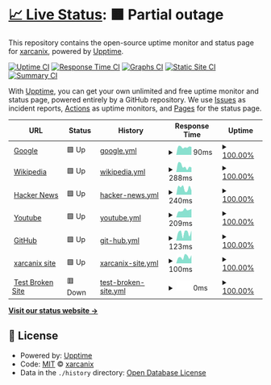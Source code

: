 # [📈 Live Status](https://xarcanix.github.io/upptime): <!--live status--> **🟧 Partial outage**

This repository contains the open-source uptime monitor and status page for [xarcanix](https://xarcanix.github.io/upptime), powered by [Upptime](https://github.com/upptime/upptime).

[![Uptime CI](https://github.com/xarcanix/upptime/workflows/Uptime%20CI/badge.svg)](https://github.com/xarcanix/upptime/actions?query=workflow%3A%22Uptime+CI%22)
[![Response Time CI](https://github.com/xarcanix/upptime/workflows/Response%20Time%20CI/badge.svg)](https://github.com/xarcanix/upptime/actions?query=workflow%3A%22Response+Time+CI%22)
[![Graphs CI](https://github.com/xarcanix/upptime/workflows/Graphs%20CI/badge.svg)](https://github.com/xarcanix/upptime/actions?query=workflow%3A%22Graphs+CI%22)
[![Static Site CI](https://github.com/xarcanix/upptime/workflows/Static%20Site%20CI/badge.svg)](https://github.com/xarcanix/upptime/actions?query=workflow%3A%22Static+Site+CI%22)
[![Summary CI](https://github.com/xarcanix/upptime/workflows/Summary%20CI/badge.svg)](https://github.com/xarcanix/upptime/actions?query=workflow%3A%22Summary+CI%22)

With [Upptime](https://upptime.js.org), you can get your own unlimited and free uptime monitor and status page, powered entirely by a GitHub repository. We use [Issues](https://github.com/xarcanix/upptime/issues) as incident reports, [Actions](https://github.com/xarcanix/upptime/actions) as uptime monitors, and [Pages](https://xarcanix.github.io/upptime) for the status page.

<!--start: status pages-->
<!-- This summary is generated by Upptime (https://github.com/upptime/upptime) -->
<!-- Do not edit this manually, your changes will be overwritten -->
<!-- prettier-ignore -->
| URL | Status | History | Response Time | Uptime |
| --- | ------ | ------- | ------------- | ------ |
| <img alt="" src="https://icons.duckduckgo.com/ip3/www.google.com.ico" height="13"> [Google](https://www.google.com) | 🟩 Up | [google.yml](https://github.com/xarcanix/upptime/commits/HEAD/history/google.yml) | <details><summary><img alt="Response time graph" src="./graphs/google/response-time-week.png" height="20"> 90ms</summary><br><a href="https://xarcanix.github.io/upptime/history/google"><img alt="Response time 109" src="https://img.shields.io/endpoint?url=https%3A%2F%2Fraw.githubusercontent.com%2Fxarcanix%2Fupptime%2FHEAD%2Fapi%2Fgoogle%2Fresponse-time.json"></a><br><a href="https://xarcanix.github.io/upptime/history/google"><img alt="24-hour response time 90" src="https://img.shields.io/endpoint?url=https%3A%2F%2Fraw.githubusercontent.com%2Fxarcanix%2Fupptime%2FHEAD%2Fapi%2Fgoogle%2Fresponse-time-day.json"></a><br><a href="https://xarcanix.github.io/upptime/history/google"><img alt="7-day response time 90" src="https://img.shields.io/endpoint?url=https%3A%2F%2Fraw.githubusercontent.com%2Fxarcanix%2Fupptime%2FHEAD%2Fapi%2Fgoogle%2Fresponse-time-week.json"></a><br><a href="https://xarcanix.github.io/upptime/history/google"><img alt="30-day response time 99" src="https://img.shields.io/endpoint?url=https%3A%2F%2Fraw.githubusercontent.com%2Fxarcanix%2Fupptime%2FHEAD%2Fapi%2Fgoogle%2Fresponse-time-month.json"></a><br><a href="https://xarcanix.github.io/upptime/history/google"><img alt="1-year response time 105" src="https://img.shields.io/endpoint?url=https%3A%2F%2Fraw.githubusercontent.com%2Fxarcanix%2Fupptime%2FHEAD%2Fapi%2Fgoogle%2Fresponse-time-year.json"></a></details> | <details><summary><a href="https://xarcanix.github.io/upptime/history/google">100.00%</a></summary><a href="https://xarcanix.github.io/upptime/history/google"><img alt="All-time uptime 100.00%" src="https://img.shields.io/endpoint?url=https%3A%2F%2Fraw.githubusercontent.com%2Fxarcanix%2Fupptime%2FHEAD%2Fapi%2Fgoogle%2Fuptime.json"></a><br><a href="https://xarcanix.github.io/upptime/history/google"><img alt="24-hour uptime 100.00%" src="https://img.shields.io/endpoint?url=https%3A%2F%2Fraw.githubusercontent.com%2Fxarcanix%2Fupptime%2FHEAD%2Fapi%2Fgoogle%2Fuptime-day.json"></a><br><a href="https://xarcanix.github.io/upptime/history/google"><img alt="7-day uptime 100.00%" src="https://img.shields.io/endpoint?url=https%3A%2F%2Fraw.githubusercontent.com%2Fxarcanix%2Fupptime%2FHEAD%2Fapi%2Fgoogle%2Fuptime-week.json"></a><br><a href="https://xarcanix.github.io/upptime/history/google"><img alt="30-day uptime 100.00%" src="https://img.shields.io/endpoint?url=https%3A%2F%2Fraw.githubusercontent.com%2Fxarcanix%2Fupptime%2FHEAD%2Fapi%2Fgoogle%2Fuptime-month.json"></a><br><a href="https://xarcanix.github.io/upptime/history/google"><img alt="1-year uptime 99.99%" src="https://img.shields.io/endpoint?url=https%3A%2F%2Fraw.githubusercontent.com%2Fxarcanix%2Fupptime%2FHEAD%2Fapi%2Fgoogle%2Fuptime-year.json"></a></details>
| <img alt="" src="https://icons.duckduckgo.com/ip3/en.wikipedia.org.ico" height="13"> [Wikipedia](https://en.wikipedia.org) | 🟩 Up | [wikipedia.yml](https://github.com/xarcanix/upptime/commits/HEAD/history/wikipedia.yml) | <details><summary><img alt="Response time graph" src="./graphs/wikipedia/response-time-week.png" height="20"> 288ms</summary><br><a href="https://xarcanix.github.io/upptime/history/wikipedia"><img alt="Response time 207" src="https://img.shields.io/endpoint?url=https%3A%2F%2Fraw.githubusercontent.com%2Fxarcanix%2Fupptime%2FHEAD%2Fapi%2Fwikipedia%2Fresponse-time.json"></a><br><a href="https://xarcanix.github.io/upptime/history/wikipedia"><img alt="24-hour response time 693" src="https://img.shields.io/endpoint?url=https%3A%2F%2Fraw.githubusercontent.com%2Fxarcanix%2Fupptime%2FHEAD%2Fapi%2Fwikipedia%2Fresponse-time-day.json"></a><br><a href="https://xarcanix.github.io/upptime/history/wikipedia"><img alt="7-day response time 288" src="https://img.shields.io/endpoint?url=https%3A%2F%2Fraw.githubusercontent.com%2Fxarcanix%2Fupptime%2FHEAD%2Fapi%2Fwikipedia%2Fresponse-time-week.json"></a><br><a href="https://xarcanix.github.io/upptime/history/wikipedia"><img alt="30-day response time 235" src="https://img.shields.io/endpoint?url=https%3A%2F%2Fraw.githubusercontent.com%2Fxarcanix%2Fupptime%2FHEAD%2Fapi%2Fwikipedia%2Fresponse-time-month.json"></a><br><a href="https://xarcanix.github.io/upptime/history/wikipedia"><img alt="1-year response time 213" src="https://img.shields.io/endpoint?url=https%3A%2F%2Fraw.githubusercontent.com%2Fxarcanix%2Fupptime%2FHEAD%2Fapi%2Fwikipedia%2Fresponse-time-year.json"></a></details> | <details><summary><a href="https://xarcanix.github.io/upptime/history/wikipedia">100.00%</a></summary><a href="https://xarcanix.github.io/upptime/history/wikipedia"><img alt="All-time uptime 100.00%" src="https://img.shields.io/endpoint?url=https%3A%2F%2Fraw.githubusercontent.com%2Fxarcanix%2Fupptime%2FHEAD%2Fapi%2Fwikipedia%2Fuptime.json"></a><br><a href="https://xarcanix.github.io/upptime/history/wikipedia"><img alt="24-hour uptime 100.00%" src="https://img.shields.io/endpoint?url=https%3A%2F%2Fraw.githubusercontent.com%2Fxarcanix%2Fupptime%2FHEAD%2Fapi%2Fwikipedia%2Fuptime-day.json"></a><br><a href="https://xarcanix.github.io/upptime/history/wikipedia"><img alt="7-day uptime 100.00%" src="https://img.shields.io/endpoint?url=https%3A%2F%2Fraw.githubusercontent.com%2Fxarcanix%2Fupptime%2FHEAD%2Fapi%2Fwikipedia%2Fuptime-week.json"></a><br><a href="https://xarcanix.github.io/upptime/history/wikipedia"><img alt="30-day uptime 100.00%" src="https://img.shields.io/endpoint?url=https%3A%2F%2Fraw.githubusercontent.com%2Fxarcanix%2Fupptime%2FHEAD%2Fapi%2Fwikipedia%2Fuptime-month.json"></a><br><a href="https://xarcanix.github.io/upptime/history/wikipedia"><img alt="1-year uptime 100.00%" src="https://img.shields.io/endpoint?url=https%3A%2F%2Fraw.githubusercontent.com%2Fxarcanix%2Fupptime%2FHEAD%2Fapi%2Fwikipedia%2Fuptime-year.json"></a></details>
| <img alt="" src="https://icons.duckduckgo.com/ip3/news.ycombinator.com.ico" height="13"> [Hacker News](https://news.ycombinator.com) | 🟩 Up | [hacker-news.yml](https://github.com/xarcanix/upptime/commits/HEAD/history/hacker-news.yml) | <details><summary><img alt="Response time graph" src="./graphs/hacker-news/response-time-week.png" height="20"> 240ms</summary><br><a href="https://xarcanix.github.io/upptime/history/hacker-news"><img alt="Response time 358" src="https://img.shields.io/endpoint?url=https%3A%2F%2Fraw.githubusercontent.com%2Fxarcanix%2Fupptime%2FHEAD%2Fapi%2Fhacker-news%2Fresponse-time.json"></a><br><a href="https://xarcanix.github.io/upptime/history/hacker-news"><img alt="24-hour response time 283" src="https://img.shields.io/endpoint?url=https%3A%2F%2Fraw.githubusercontent.com%2Fxarcanix%2Fupptime%2FHEAD%2Fapi%2Fhacker-news%2Fresponse-time-day.json"></a><br><a href="https://xarcanix.github.io/upptime/history/hacker-news"><img alt="7-day response time 240" src="https://img.shields.io/endpoint?url=https%3A%2F%2Fraw.githubusercontent.com%2Fxarcanix%2Fupptime%2FHEAD%2Fapi%2Fhacker-news%2Fresponse-time-week.json"></a><br><a href="https://xarcanix.github.io/upptime/history/hacker-news"><img alt="30-day response time 311" src="https://img.shields.io/endpoint?url=https%3A%2F%2Fraw.githubusercontent.com%2Fxarcanix%2Fupptime%2FHEAD%2Fapi%2Fhacker-news%2Fresponse-time-month.json"></a><br><a href="https://xarcanix.github.io/upptime/history/hacker-news"><img alt="1-year response time 304" src="https://img.shields.io/endpoint?url=https%3A%2F%2Fraw.githubusercontent.com%2Fxarcanix%2Fupptime%2FHEAD%2Fapi%2Fhacker-news%2Fresponse-time-year.json"></a></details> | <details><summary><a href="https://xarcanix.github.io/upptime/history/hacker-news">100.00%</a></summary><a href="https://xarcanix.github.io/upptime/history/hacker-news"><img alt="All-time uptime 99.94%" src="https://img.shields.io/endpoint?url=https%3A%2F%2Fraw.githubusercontent.com%2Fxarcanix%2Fupptime%2FHEAD%2Fapi%2Fhacker-news%2Fuptime.json"></a><br><a href="https://xarcanix.github.io/upptime/history/hacker-news"><img alt="24-hour uptime 100.00%" src="https://img.shields.io/endpoint?url=https%3A%2F%2Fraw.githubusercontent.com%2Fxarcanix%2Fupptime%2FHEAD%2Fapi%2Fhacker-news%2Fuptime-day.json"></a><br><a href="https://xarcanix.github.io/upptime/history/hacker-news"><img alt="7-day uptime 100.00%" src="https://img.shields.io/endpoint?url=https%3A%2F%2Fraw.githubusercontent.com%2Fxarcanix%2Fupptime%2FHEAD%2Fapi%2Fhacker-news%2Fuptime-week.json"></a><br><a href="https://xarcanix.github.io/upptime/history/hacker-news"><img alt="30-day uptime 100.00%" src="https://img.shields.io/endpoint?url=https%3A%2F%2Fraw.githubusercontent.com%2Fxarcanix%2Fupptime%2FHEAD%2Fapi%2Fhacker-news%2Fuptime-month.json"></a><br><a href="https://xarcanix.github.io/upptime/history/hacker-news"><img alt="1-year uptime 99.97%" src="https://img.shields.io/endpoint?url=https%3A%2F%2Fraw.githubusercontent.com%2Fxarcanix%2Fupptime%2FHEAD%2Fapi%2Fhacker-news%2Fuptime-year.json"></a></details>
| <img alt="" src="https://icons.duckduckgo.com/ip3/www.youtube.com.ico" height="13"> [Youtube](https://www.youtube.com) | 🟩 Up | [youtube.yml](https://github.com/xarcanix/upptime/commits/HEAD/history/youtube.yml) | <details><summary><img alt="Response time graph" src="./graphs/youtube/response-time-week.png" height="20"> 209ms</summary><br><a href="https://xarcanix.github.io/upptime/history/youtube"><img alt="Response time 284" src="https://img.shields.io/endpoint?url=https%3A%2F%2Fraw.githubusercontent.com%2Fxarcanix%2Fupptime%2FHEAD%2Fapi%2Fyoutube%2Fresponse-time.json"></a><br><a href="https://xarcanix.github.io/upptime/history/youtube"><img alt="24-hour response time 155" src="https://img.shields.io/endpoint?url=https%3A%2F%2Fraw.githubusercontent.com%2Fxarcanix%2Fupptime%2FHEAD%2Fapi%2Fyoutube%2Fresponse-time-day.json"></a><br><a href="https://xarcanix.github.io/upptime/history/youtube"><img alt="7-day response time 209" src="https://img.shields.io/endpoint?url=https%3A%2F%2Fraw.githubusercontent.com%2Fxarcanix%2Fupptime%2FHEAD%2Fapi%2Fyoutube%2Fresponse-time-week.json"></a><br><a href="https://xarcanix.github.io/upptime/history/youtube"><img alt="30-day response time 217" src="https://img.shields.io/endpoint?url=https%3A%2F%2Fraw.githubusercontent.com%2Fxarcanix%2Fupptime%2FHEAD%2Fapi%2Fyoutube%2Fresponse-time-month.json"></a><br><a href="https://xarcanix.github.io/upptime/history/youtube"><img alt="1-year response time 242" src="https://img.shields.io/endpoint?url=https%3A%2F%2Fraw.githubusercontent.com%2Fxarcanix%2Fupptime%2FHEAD%2Fapi%2Fyoutube%2Fresponse-time-year.json"></a></details> | <details><summary><a href="https://xarcanix.github.io/upptime/history/youtube">100.00%</a></summary><a href="https://xarcanix.github.io/upptime/history/youtube"><img alt="All-time uptime 100.00%" src="https://img.shields.io/endpoint?url=https%3A%2F%2Fraw.githubusercontent.com%2Fxarcanix%2Fupptime%2FHEAD%2Fapi%2Fyoutube%2Fuptime.json"></a><br><a href="https://xarcanix.github.io/upptime/history/youtube"><img alt="24-hour uptime 100.00%" src="https://img.shields.io/endpoint?url=https%3A%2F%2Fraw.githubusercontent.com%2Fxarcanix%2Fupptime%2FHEAD%2Fapi%2Fyoutube%2Fuptime-day.json"></a><br><a href="https://xarcanix.github.io/upptime/history/youtube"><img alt="7-day uptime 100.00%" src="https://img.shields.io/endpoint?url=https%3A%2F%2Fraw.githubusercontent.com%2Fxarcanix%2Fupptime%2FHEAD%2Fapi%2Fyoutube%2Fuptime-week.json"></a><br><a href="https://xarcanix.github.io/upptime/history/youtube"><img alt="30-day uptime 100.00%" src="https://img.shields.io/endpoint?url=https%3A%2F%2Fraw.githubusercontent.com%2Fxarcanix%2Fupptime%2FHEAD%2Fapi%2Fyoutube%2Fuptime-month.json"></a><br><a href="https://xarcanix.github.io/upptime/history/youtube"><img alt="1-year uptime 99.99%" src="https://img.shields.io/endpoint?url=https%3A%2F%2Fraw.githubusercontent.com%2Fxarcanix%2Fupptime%2FHEAD%2Fapi%2Fyoutube%2Fuptime-year.json"></a></details>
| <img alt="" src="https://icons.duckduckgo.com/ip3/github.com.ico" height="13"> [GitHub](https://github.com) | 🟩 Up | [git-hub.yml](https://github.com/xarcanix/upptime/commits/HEAD/history/git-hub.yml) | <details><summary><img alt="Response time graph" src="./graphs/git-hub/response-time-week.png" height="20"> 123ms</summary><br><a href="https://xarcanix.github.io/upptime/history/git-hub"><img alt="Response time 138" src="https://img.shields.io/endpoint?url=https%3A%2F%2Fraw.githubusercontent.com%2Fxarcanix%2Fupptime%2FHEAD%2Fapi%2Fgit-hub%2Fresponse-time.json"></a><br><a href="https://xarcanix.github.io/upptime/history/git-hub"><img alt="24-hour response time 136" src="https://img.shields.io/endpoint?url=https%3A%2F%2Fraw.githubusercontent.com%2Fxarcanix%2Fupptime%2FHEAD%2Fapi%2Fgit-hub%2Fresponse-time-day.json"></a><br><a href="https://xarcanix.github.io/upptime/history/git-hub"><img alt="7-day response time 123" src="https://img.shields.io/endpoint?url=https%3A%2F%2Fraw.githubusercontent.com%2Fxarcanix%2Fupptime%2FHEAD%2Fapi%2Fgit-hub%2Fresponse-time-week.json"></a><br><a href="https://xarcanix.github.io/upptime/history/git-hub"><img alt="30-day response time 117" src="https://img.shields.io/endpoint?url=https%3A%2F%2Fraw.githubusercontent.com%2Fxarcanix%2Fupptime%2FHEAD%2Fapi%2Fgit-hub%2Fresponse-time-month.json"></a><br><a href="https://xarcanix.github.io/upptime/history/git-hub"><img alt="1-year response time 133" src="https://img.shields.io/endpoint?url=https%3A%2F%2Fraw.githubusercontent.com%2Fxarcanix%2Fupptime%2FHEAD%2Fapi%2Fgit-hub%2Fresponse-time-year.json"></a></details> | <details><summary><a href="https://xarcanix.github.io/upptime/history/git-hub">100.00%</a></summary><a href="https://xarcanix.github.io/upptime/history/git-hub"><img alt="All-time uptime 99.77%" src="https://img.shields.io/endpoint?url=https%3A%2F%2Fraw.githubusercontent.com%2Fxarcanix%2Fupptime%2FHEAD%2Fapi%2Fgit-hub%2Fuptime.json"></a><br><a href="https://xarcanix.github.io/upptime/history/git-hub"><img alt="24-hour uptime 100.00%" src="https://img.shields.io/endpoint?url=https%3A%2F%2Fraw.githubusercontent.com%2Fxarcanix%2Fupptime%2FHEAD%2Fapi%2Fgit-hub%2Fuptime-day.json"></a><br><a href="https://xarcanix.github.io/upptime/history/git-hub"><img alt="7-day uptime 100.00%" src="https://img.shields.io/endpoint?url=https%3A%2F%2Fraw.githubusercontent.com%2Fxarcanix%2Fupptime%2FHEAD%2Fapi%2Fgit-hub%2Fuptime-week.json"></a><br><a href="https://xarcanix.github.io/upptime/history/git-hub"><img alt="30-day uptime 100.00%" src="https://img.shields.io/endpoint?url=https%3A%2F%2Fraw.githubusercontent.com%2Fxarcanix%2Fupptime%2FHEAD%2Fapi%2Fgit-hub%2Fuptime-month.json"></a><br><a href="https://xarcanix.github.io/upptime/history/git-hub"><img alt="1-year uptime 100.00%" src="https://img.shields.io/endpoint?url=https%3A%2F%2Fraw.githubusercontent.com%2Fxarcanix%2Fupptime%2FHEAD%2Fapi%2Fgit-hub%2Fuptime-year.json"></a></details>
| <img alt="" src="https://icons.duckduckgo.com/ip3/xarcanix.github.io.ico" height="13"> [xarcanix site](https://xarcanix.github.io/site/) | 🟩 Up | [xarcanix-site.yml](https://github.com/xarcanix/upptime/commits/HEAD/history/xarcanix-site.yml) | <details><summary><img alt="Response time graph" src="./graphs/xarcanix-site/response-time-week.png" height="20"> 100ms</summary><br><a href="https://xarcanix.github.io/upptime/history/xarcanix-site"><img alt="Response time 97" src="https://img.shields.io/endpoint?url=https%3A%2F%2Fraw.githubusercontent.com%2Fxarcanix%2Fupptime%2FHEAD%2Fapi%2Fxarcanix-site%2Fresponse-time.json"></a><br><a href="https://xarcanix.github.io/upptime/history/xarcanix-site"><img alt="24-hour response time 91" src="https://img.shields.io/endpoint?url=https%3A%2F%2Fraw.githubusercontent.com%2Fxarcanix%2Fupptime%2FHEAD%2Fapi%2Fxarcanix-site%2Fresponse-time-day.json"></a><br><a href="https://xarcanix.github.io/upptime/history/xarcanix-site"><img alt="7-day response time 100" src="https://img.shields.io/endpoint?url=https%3A%2F%2Fraw.githubusercontent.com%2Fxarcanix%2Fupptime%2FHEAD%2Fapi%2Fxarcanix-site%2Fresponse-time-week.json"></a><br><a href="https://xarcanix.github.io/upptime/history/xarcanix-site"><img alt="30-day response time 108" src="https://img.shields.io/endpoint?url=https%3A%2F%2Fraw.githubusercontent.com%2Fxarcanix%2Fupptime%2FHEAD%2Fapi%2Fxarcanix-site%2Fresponse-time-month.json"></a><br><a href="https://xarcanix.github.io/upptime/history/xarcanix-site"><img alt="1-year response time 101" src="https://img.shields.io/endpoint?url=https%3A%2F%2Fraw.githubusercontent.com%2Fxarcanix%2Fupptime%2FHEAD%2Fapi%2Fxarcanix-site%2Fresponse-time-year.json"></a></details> | <details><summary><a href="https://xarcanix.github.io/upptime/history/xarcanix-site">100.00%</a></summary><a href="https://xarcanix.github.io/upptime/history/xarcanix-site"><img alt="All-time uptime 100.00%" src="https://img.shields.io/endpoint?url=https%3A%2F%2Fraw.githubusercontent.com%2Fxarcanix%2Fupptime%2FHEAD%2Fapi%2Fxarcanix-site%2Fuptime.json"></a><br><a href="https://xarcanix.github.io/upptime/history/xarcanix-site"><img alt="24-hour uptime 100.00%" src="https://img.shields.io/endpoint?url=https%3A%2F%2Fraw.githubusercontent.com%2Fxarcanix%2Fupptime%2FHEAD%2Fapi%2Fxarcanix-site%2Fuptime-day.json"></a><br><a href="https://xarcanix.github.io/upptime/history/xarcanix-site"><img alt="7-day uptime 100.00%" src="https://img.shields.io/endpoint?url=https%3A%2F%2Fraw.githubusercontent.com%2Fxarcanix%2Fupptime%2FHEAD%2Fapi%2Fxarcanix-site%2Fuptime-week.json"></a><br><a href="https://xarcanix.github.io/upptime/history/xarcanix-site"><img alt="30-day uptime 100.00%" src="https://img.shields.io/endpoint?url=https%3A%2F%2Fraw.githubusercontent.com%2Fxarcanix%2Fupptime%2FHEAD%2Fapi%2Fxarcanix-site%2Fuptime-month.json"></a><br><a href="https://xarcanix.github.io/upptime/history/xarcanix-site"><img alt="1-year uptime 100.00%" src="https://img.shields.io/endpoint?url=https%3A%2F%2Fraw.githubusercontent.com%2Fxarcanix%2Fupptime%2FHEAD%2Fapi%2Fxarcanix-site%2Fuptime-year.json"></a></details>
| <img alt="" src="https://icons.duckduckgo.com/ip3/thissitedoesnotexist.koj.co.ico" height="13"> [Test Broken Site](https://thissitedoesnotexist.koj.co) | 🟥 Down | [test-broken-site.yml](https://github.com/xarcanix/upptime/commits/HEAD/history/test-broken-site.yml) | <details><summary><img alt="Response time graph" src="./graphs/test-broken-site/response-time-week.png" height="20"> 0ms</summary><br><a href="https://xarcanix.github.io/upptime/history/test-broken-site"><img alt="Response time 0" src="https://img.shields.io/endpoint?url=https%3A%2F%2Fraw.githubusercontent.com%2Fxarcanix%2Fupptime%2FHEAD%2Fapi%2Ftest-broken-site%2Fresponse-time.json"></a><br><a href="https://xarcanix.github.io/upptime/history/test-broken-site"><img alt="24-hour response time 0" src="https://img.shields.io/endpoint?url=https%3A%2F%2Fraw.githubusercontent.com%2Fxarcanix%2Fupptime%2FHEAD%2Fapi%2Ftest-broken-site%2Fresponse-time-day.json"></a><br><a href="https://xarcanix.github.io/upptime/history/test-broken-site"><img alt="7-day response time 0" src="https://img.shields.io/endpoint?url=https%3A%2F%2Fraw.githubusercontent.com%2Fxarcanix%2Fupptime%2FHEAD%2Fapi%2Ftest-broken-site%2Fresponse-time-week.json"></a><br><a href="https://xarcanix.github.io/upptime/history/test-broken-site"><img alt="30-day response time 0" src="https://img.shields.io/endpoint?url=https%3A%2F%2Fraw.githubusercontent.com%2Fxarcanix%2Fupptime%2FHEAD%2Fapi%2Ftest-broken-site%2Fresponse-time-month.json"></a><br><a href="https://xarcanix.github.io/upptime/history/test-broken-site"><img alt="1-year response time 0" src="https://img.shields.io/endpoint?url=https%3A%2F%2Fraw.githubusercontent.com%2Fxarcanix%2Fupptime%2FHEAD%2Fapi%2Ftest-broken-site%2Fresponse-time-year.json"></a></details> | <details><summary><a href="https://xarcanix.github.io/upptime/history/test-broken-site">100.00%</a></summary><a href="https://xarcanix.github.io/upptime/history/test-broken-site"><img alt="All-time uptime 100.00%" src="https://img.shields.io/endpoint?url=https%3A%2F%2Fraw.githubusercontent.com%2Fxarcanix%2Fupptime%2FHEAD%2Fapi%2Ftest-broken-site%2Fuptime.json"></a><br><a href="https://xarcanix.github.io/upptime/history/test-broken-site"><img alt="24-hour uptime 100.00%" src="https://img.shields.io/endpoint?url=https%3A%2F%2Fraw.githubusercontent.com%2Fxarcanix%2Fupptime%2FHEAD%2Fapi%2Ftest-broken-site%2Fuptime-day.json"></a><br><a href="https://xarcanix.github.io/upptime/history/test-broken-site"><img alt="7-day uptime 100.00%" src="https://img.shields.io/endpoint?url=https%3A%2F%2Fraw.githubusercontent.com%2Fxarcanix%2Fupptime%2FHEAD%2Fapi%2Ftest-broken-site%2Fuptime-week.json"></a><br><a href="https://xarcanix.github.io/upptime/history/test-broken-site"><img alt="30-day uptime 100.00%" src="https://img.shields.io/endpoint?url=https%3A%2F%2Fraw.githubusercontent.com%2Fxarcanix%2Fupptime%2FHEAD%2Fapi%2Ftest-broken-site%2Fuptime-month.json"></a><br><a href="https://xarcanix.github.io/upptime/history/test-broken-site"><img alt="1-year uptime 100.00%" src="https://img.shields.io/endpoint?url=https%3A%2F%2Fraw.githubusercontent.com%2Fxarcanix%2Fupptime%2FHEAD%2Fapi%2Ftest-broken-site%2Fuptime-year.json"></a></details>

<!--end: status pages-->

[**Visit our status website →**](https://xarcanix.github.io/upptime)

## 📄 License

- Powered by: [Upptime](https://github.com/upptime/upptime)
- Code: [MIT](./LICENSE) © [xarcanix](https://xarcanix.github.io/upptime)
- Data in the `./history` directory: [Open Database License](https://opendatacommons.org/licenses/odbl/1-0/)
